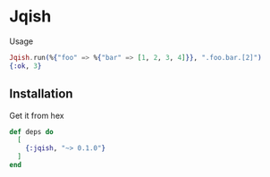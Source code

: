 # Jqish

Usage
```elixir
Jqish.run(%{"foo" => %{"bar" => [1, 2, 3, 4]}}, ".foo.bar.[2]")
{:ok, 3}
```

## Installation
Get it from hex

```elixir
def deps do
  [
    {:jqish, "~> 0.1.0"}
  ]
end
```


